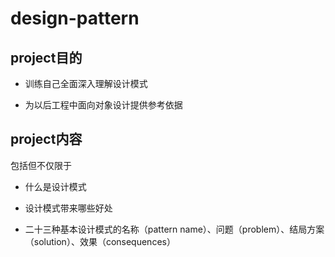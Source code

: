 design-pattern
===

## project目的

- 训练自己全面深入理解设计模式

- 为以后工程中面向对象设计提供参考依据

## project内容

包括但不仅限于

- 什么是设计模式

- 设计模式带来哪些好处

- 二十三种基本设计模式的名称（pattern name）、问题（problem）、结局方案（solution）、效果（consequences）


